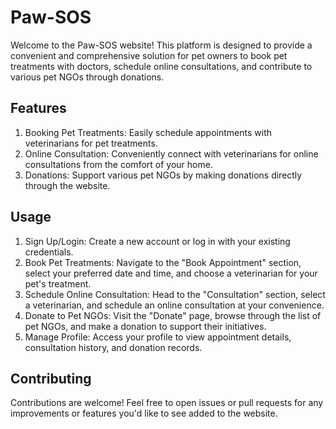 # Paw-SOS

Welcome to the Paw-SOS website! This platform is designed to provide a convenient and comprehensive solution for pet owners to book pet treatments with doctors, schedule online consultations, and contribute to various pet NGOs through donations.

## Features
1. Booking Pet Treatments: Easily schedule appointments with veterinarians for pet treatments.
2. Online Consultation: Conveniently connect with veterinarians for online consultations from the comfort of your home.
3. Donations: Support various pet NGOs by making donations directly through the website.

## Usage
1. Sign Up/Login: Create a new account or log in with your existing credentials.
2. Book Pet Treatments: Navigate to the "Book Appointment" section, select your preferred date and time, and choose a veterinarian for your pet's treatment.
3. Schedule Online Consultation: Head to the "Consultation" section, select a veterinarian, and schedule an online consultation at your convenience.
4. Donate to Pet NGOs: Visit the "Donate" page, browse through the list of pet NGOs, and make a donation to support their initiatives.
5. Manage Profile: Access your profile to view appointment details, consultation history, and donation records.

## Contributing
Contributions are welcome! Feel free to open issues or pull requests for any improvements or features you'd like to see added to the website.
